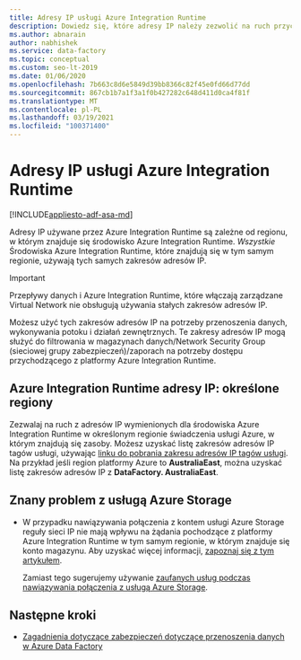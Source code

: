 ```yaml
---
title: Adresy IP usługi Azure Integration Runtime
description: Dowiedz się, które adresy IP należy zezwolić na ruch przychodzący z programu, w celu poprawnego skonfigurowania zapór do zabezpieczania dostępu sieciowego do magazynów danych.
ms.author: abnarain
author: nabhishek
ms.service: data-factory
ms.topic: conceptual
ms.custom: seo-lt-2019
ms.date: 01/06/2020
ms.openlocfilehash: 7b663c8d6e5849d39bb8366c82f45e0fd66d77dd
ms.sourcegitcommit: 867cb1b7a1f3a1f0b427282c648d411d0ca4f81f
ms.translationtype: MT
ms.contentlocale: pl-PL
ms.lasthandoff: 03/19/2021
ms.locfileid: "100371400"
---
```

# <a name="azure-integration-runtime-ip-addresses"></a>Adresy IP usługi Azure Integration Runtime

[!INCLUDE[appliesto-adf-asa-md](includes/appliesto-adf-asa-md.md)]

Adresy IP używane przez Azure Integration Runtime są zależne od regionu, w którym znajduje się środowisko Azure Integration Runtime. *Wszystkie* Środowiska Azure Integration Runtime, które znajdują się w tym samym regionie, używają tych samych zakresów adresów IP.

> [!IMPORTANT]  
> Przepływy danych i Azure Integration Runtime, które włączają zarządzane Virtual Network nie obsługują używania stałych zakresów adresów IP.
>
> Możesz użyć tych zakresów adresów IP na potrzeby przenoszenia danych, wykonywania potoku i działań zewnętrznych. Te zakresy adresów IP mogą służyć do filtrowania w magazynach danych/Network Security Group (sieciowej grupy zabezpieczeń)/zaporach na potrzeby dostępu przychodzącego z platformy Azure Integration Runtime. 

## <a name="azure-integration-runtime-ip-addresses-specific-regions"></a>Azure Integration Runtime adresy IP: określone regiony

Zezwalaj na ruch z adresów IP wymienionych dla środowiska Azure Integration Runtime w określonym regionie świadczenia usługi Azure, w którym znajdują się zasoby. Możesz uzyskać listę zakresów adresów IP tagów usługi, używając [linku do pobrania zakresu adresów IP tagów usługi](../virtual-network/service-tags-overview.md#discover-service-tags-by-using-downloadable-json-files). Na przykład jeśli region platformy Azure to **AustraliaEast**, można uzyskać listę zakresów adresów IP z **DataFactory. AustraliaEast**.


## <a name="known-issue-with-azure-storage"></a>Znany problem z usługą Azure Storage

* W przypadku nawiązywania połączenia z kontem usługi Azure Storage reguły sieci IP nie mają wpływu na żądania pochodzące z platformy Azure Integration Runtime w tym samym regionie, w którym znajduje się konto magazynu. Aby uzyskać więcej informacji, [zapoznaj się z tym artykułem](../storage/common/storage-network-security.md#grant-access-from-an-internet-ip-range). 

  Zamiast tego sugerujemy używanie [zaufanych usług podczas nawiązywania połączenia z usługą Azure Storage](https://techcommunity.microsoft.com/t5/azure-data-factory/data-factory-is-now-a-trusted-service-in-azure-storage-and-azure/ba-p/964993). 

## <a name="next-steps"></a>Następne kroki

* [Zagadnienia dotyczące zabezpieczeń dotyczące przenoszenia danych w Azure Data Factory](data-movement-security-considerations.md)